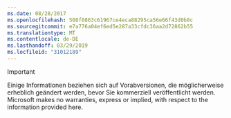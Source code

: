 ```yaml
---
ms.date: 08/28/2017
ms.openlocfilehash: 508f0863c61967ce4eca88295ca56e66f43d0b8c
ms.sourcegitcommit: e7a776a04ef6ed5e287a33cfdc36aa2d72862b55
ms.translationtype: MT
ms.contentlocale: de-DE
ms.lasthandoff: 03/29/2019
ms.locfileid: "31012189"
---
```

>[!IMPORTANT]
>Einige Informationen beziehen sich auf Vorabversionen, die möglicherweise erheblich geändert werden, bevor Sie kommerziell veröffentlicht werden. Microsoft makes no warranties, express or implied, with respect to the information provided here.